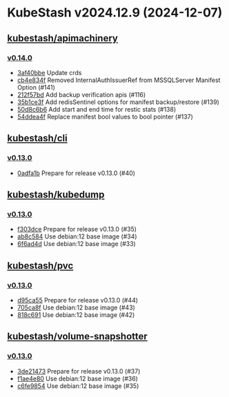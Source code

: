 # KubeStash v2024.12.9 (2024-12-07)


## [kubestash/apimachinery](https://github.com/kubestash/apimachinery)

### [v0.14.0](https://github.com/kubestash/apimachinery/releases/tag/v0.14.0)

- [3af40bbe](https://github.com/kubestash/apimachinery/commit/3af40bbe) Update crds
- [cb4e834f](https://github.com/kubestash/apimachinery/commit/cb4e834f) Removed InternalAuthIssuerRef from MSSQLServer Manifest Option (#141)
- [212f57bd](https://github.com/kubestash/apimachinery/commit/212f57bd) Add backup verification apis (#116)
- [35b1ce3f](https://github.com/kubestash/apimachinery/commit/35b1ce3f) Add redisSentinel options for manifest backup/restore (#139)
- [50d8c6b6](https://github.com/kubestash/apimachinery/commit/50d8c6b6) Add start and end time for restic stats (#138)
- [54ddea4f](https://github.com/kubestash/apimachinery/commit/54ddea4f) Replace manifest bool values to bool pointer (#137)



## [kubestash/cli](https://github.com/kubestash/cli)

### [v0.13.0](https://github.com/kubestash/cli/releases/tag/v0.13.0)

- [0adfa1b](https://github.com/kubestash/cli/commit/0adfa1b) Prepare for release v0.13.0 (#40)



## [kubestash/kubedump](https://github.com/kubestash/kubedump)

### [v0.13.0](https://github.com/kubestash/kubedump/releases/tag/v0.13.0)

- [f303dce](https://github.com/kubestash/kubedump/commit/f303dce) Prepare for release v0.13.0 (#35)
- [ab8c584](https://github.com/kubestash/kubedump/commit/ab8c584) Use debian:12 base image (#34)
- [6f6ad4d](https://github.com/kubestash/kubedump/commit/6f6ad4d) Use debian:12 base image (#33)



## [kubestash/pvc](https://github.com/kubestash/pvc)

### [v0.13.0](https://github.com/kubestash/pvc/releases/tag/v0.13.0)

- [d95ca55](https://github.com/kubestash/pvc/commit/d95ca55) Prepare for release v0.13.0 (#44)
- [705ca8f](https://github.com/kubestash/pvc/commit/705ca8f) Use debian:12 base image (#43)
- [818c691](https://github.com/kubestash/pvc/commit/818c691) Use debian:12 base image (#42)



## [kubestash/volume-snapshotter](https://github.com/kubestash/volume-snapshotter)

### [v0.13.0](https://github.com/kubestash/volume-snapshotter/releases/tag/v0.13.0)

- [3de21473](https://github.com/kubestash/volume-snapshotter/commit/3de21473) Prepare for release v0.13.0 (#37)
- [f1ae4e80](https://github.com/kubestash/volume-snapshotter/commit/f1ae4e80) Use debian:12 base image (#36)
- [c6fe9854](https://github.com/kubestash/volume-snapshotter/commit/c6fe9854) Use debian:12 base image (#35)



